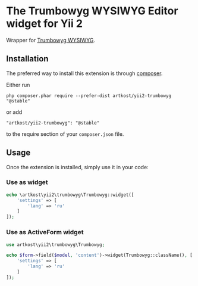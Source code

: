 The Trumbowyg WYSIWYG Editor widget for Yii 2
==================================

Wrapper for [Trumbowyg WYSIWYG](http://alex-d.github.io/Trumbowyg/).


Installation
------------

The preferred way to install this extension is through [composer](http://getcomposer.org/download/).

Either run

```
php composer.phar require --prefer-dist artkost/yii2-trumbowyg "@stable"
```

or add

```
"artkost/yii2-trumbowyg": "@stable"
```

to the require section of your `composer.json` file.

Usage
-----

Once the extension is installed, simply use it in your code:

### Use as widget ###

```php
echo \artkost\yii2\trumbowyg\Trumbowyg::widget([
    'settings' => [
        'lang' => 'ru'
    ]
]);
```

### Use as ActiveForm widget ###

```php
use artkost\yii2\trumbowyg\Trumbowyg;

echo $form->field($model, 'content')->widget(Trumbowyg::className(), [
    'settings' => [
        'lang' => 'ru'
    ]
]);
```
